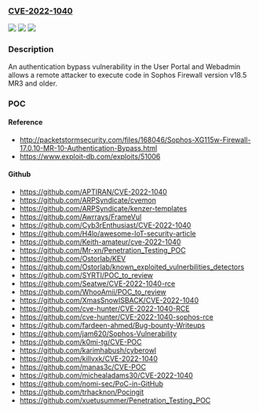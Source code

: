### [CVE-2022-1040](https://cve.mitre.org/cgi-bin/cvename.cgi?name=CVE-2022-1040)
![](https://img.shields.io/static/v1?label=Product&message=Sophos%20Firewall&color=blue)
![](https://img.shields.io/static/v1?label=Version&message=%3C%3D%2018.5%20MR3%20&color=brighgreen)
![](https://img.shields.io/static/v1?label=Vulnerability&message=n%2Fa&color=brighgreen)

### Description

An authentication bypass vulnerability in the User Portal and Webadmin allows a remote attacker to execute code in Sophos Firewall version v18.5 MR3 and older.

### POC

#### Reference
- http://packetstormsecurity.com/files/168046/Sophos-XG115w-Firewall-17.0.10-MR-10-Authentication-Bypass.html
- https://www.exploit-db.com/exploits/51006

#### Github
- https://github.com/APTIRAN/CVE-2022-1040
- https://github.com/ARPSyndicate/cvemon
- https://github.com/ARPSyndicate/kenzer-templates
- https://github.com/Awrrays/FrameVul
- https://github.com/Cyb3rEnthusiast/CVE-2022-1040
- https://github.com/H4lo/awesome-IoT-security-article
- https://github.com/Keith-amateur/cve-2022-1040
- https://github.com/Mr-xn/Penetration_Testing_POC
- https://github.com/Ostorlab/KEV
- https://github.com/Ostorlab/known_exploited_vulnerbilities_detectors
- https://github.com/SYRTI/POC_to_review
- https://github.com/Seatwe/CVE-2022-1040-rce
- https://github.com/WhooAmii/POC_to_review
- https://github.com/XmasSnowISBACK/CVE-2022-1040
- https://github.com/cve-hunter/CVE-2022-1040-RCE
- https://github.com/cve-hunter/CVE-2022-1040-sophos-rce
- https://github.com/fardeen-ahmed/Bug-bounty-Writeups
- https://github.com/jam620/Sophos-Vulnerability
- https://github.com/k0mi-tg/CVE-POC
- https://github.com/karimhabush/cyberowl
- https://github.com/killvxk/CVE-2022-1040
- https://github.com/manas3c/CVE-POC
- https://github.com/michealadams30/CVE-2022-1040
- https://github.com/nomi-sec/PoC-in-GitHub
- https://github.com/trhacknon/Pocingit
- https://github.com/xuetusummer/Penetration_Testing_POC

